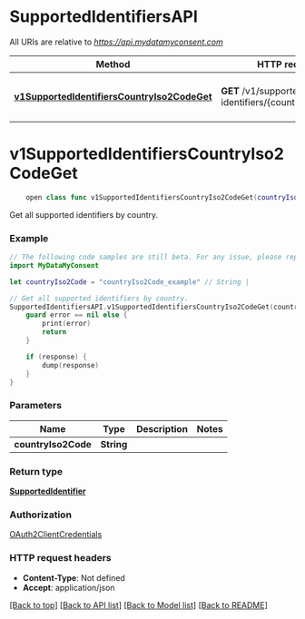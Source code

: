 # SupportedIdentifiersAPI

All URIs are relative to *https://api.mydatamyconsent.com*

Method | HTTP request | Description
------------- | ------------- | -------------
[**v1SupportedIdentifiersCountryIso2CodeGet**](SupportedIdentifiersAPI.md#v1supportedidentifierscountryiso2codeget) | **GET** /v1/supported-identifiers/{country_iso2_code} | Get all supported identifiers by country.


# **v1SupportedIdentifiersCountryIso2CodeGet**
```swift
    open class func v1SupportedIdentifiersCountryIso2CodeGet(countryIso2Code: String, completion: @escaping (_ data: SupportedIdentifier?, _ error: Error?) -> Void)
```

Get all supported identifiers by country.

### Example
```swift
// The following code samples are still beta. For any issue, please report via http://github.com/OpenAPITools/openapi-generator/issues/new
import MyDataMyConsent

let countryIso2Code = "countryIso2Code_example" // String | 

// Get all supported identifiers by country.
SupportedIdentifiersAPI.v1SupportedIdentifiersCountryIso2CodeGet(countryIso2Code: countryIso2Code) { (response, error) in
    guard error == nil else {
        print(error)
        return
    }

    if (response) {
        dump(response)
    }
}
```

### Parameters

Name | Type | Description  | Notes
------------- | ------------- | ------------- | -------------
 **countryIso2Code** | **String** |  | 

### Return type

[**SupportedIdentifier**](SupportedIdentifier.md)

### Authorization

[OAuth2ClientCredentials](../README.md#OAuth2ClientCredentials)

### HTTP request headers

 - **Content-Type**: Not defined
 - **Accept**: application/json

[[Back to top]](#) [[Back to API list]](../README.md#documentation-for-api-endpoints) [[Back to Model list]](../README.md#documentation-for-models) [[Back to README]](../README.md)


